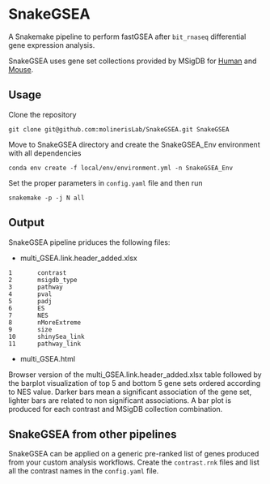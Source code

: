 # SnakeGSEA

A Snakemake pipeline to perform fastGSEA after `bit_rnaseq` differential gene expression analysis.

SnakeGSEA uses gene set collections provided by MSigDB for [Human](http://www.gsea-msigdb.org/gsea/msigdb/collections.jsp) and [Mouse](https://www.gsea-msigdb.org/gsea/msigdb/mouse/collections.jsp).


## Usage

Clone the repository
```
git clone git@github.com:molinerisLab/SnakeGSEA.git SnakeGSEA
```

Move to SnakeGSEA directory and create the SnakeGSEA_Env environment with all dependencies
```
conda env create -f local/env/environment.yml -n SnakeGSEA_Env
```

Set the proper parameters in `config.yaml` file and then run
```
snakemake -p -j N all
```

## Output
SnakeGSEA pipeline priduces the following files:

- multi_GSEA.link.header_added.xlsx
```
1       contrast          
2       msigdb_type
3       pathway
4       pval
5       padj
6       ES
7       NES
8       nMoreExtreme
9       size
10      shinySea_link
11      pathway_link
```

- multi_GSEA.html

Browser version of the multi_GSEA.link.header_added.xlsx table followed by the barplot visualization of top 5 and bottom 5 gene sets ordered according to NES value. Darker bars mean a significant association of the gene set, lighter bars are related to non significant associations. A bar plot is produced for each contrast and MSigDB collection combination.


## SnakeGSEA from other pipelines

SnakeGSEA can be applied on a generic pre-ranked list of genes produced from your custom analysis workflows.
Create the `contrast.rnk` files and list all the contrast names in the `config.yaml` file.
